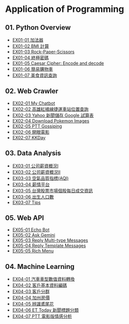 # Application of Programming

## 01. Python Overview
- [EX01-01 加法器](EX01_01_加法器.ipynb)
- [EX01-02 BMI 計算](EX01_02_BMI計算.ipynb)
- [EX01-03 Rock-Paper-Scissors](EX01_03_Rock_Paper_Scissors.ipynb)
- [EX01-04 終極密碼](EX01_04_終極密碼.ipynb)
- [EX01-05 Caesar Cipher: Encode and decode](EX01_05_CaesarCipher_Encode_and_decode.ipynb)
- [EX01-06 簡易購物車](EX01_06_簡易購物車.ipynb)
- [EX01-07 美食資訊查詢](EX01_07_美食資訊查詢.ipynb)

## 02. Web Crawler
- [EX02-01 My Chatbot](EX02_01_My_Chatbot.ipynb)
- [EX02-02 高雄紅橘線捷運車站位置查詢](EX02_02_高雄紅橘線捷運車站位置查詢.ipynb)
- [EX02-03 Yahoo 新聞儲存 Google 試算表](EX02_03_Yahoo_新聞儲存_Google_試算表.ipynb)
- [EX02-04 Download Pokemon Images](EX02_04_Download_Pokemon_Images.ipynb)
- [EX02-05 PTT Gossiping](EX02_05_PTT_Gossiping.ipynb)
- [EX02-06 開眼電影](EX02_06_開眼電影.ipynb)
- [EX02-07 KKDay](EX02_07_KKDay.ipynb)

## 03. Data Analysis
- [EX03-01 公司薪資概況Ⅰ](EX03_01_公司薪資概況Ⅰ.ipynb)
- [EX03-02 公司薪資概況Ⅱ](EX03_02_公司薪資概況Ⅱ.ipynb)
- [EX03-03 空氣品質指標(AQI)](EX03_03_空氣品質指標(AQI).ipynb)
- [EX03-04 薪情平台](EX03_04_薪情平台.ipynb)
- [EX03-05 台灣股票市場個股每日成交資訊](EX03_05_台灣股票市場個股每日成交資訊.ipynb)
- [EX03-06 出生人口數](EX03_06_出生人口數.ipynb)
- [EX03-07 Tips](EX03_07_Tips.ipynb)

## 05. Web API
- [EX05-01 Echo Bot](EX05_01_Echo_Bot.ipynb)
- [EX05-02 Ask Gemini](EX05_02_Ask_Gemini.ipynb)
- [EX05-03 Reply Multi-type Messages](EX05_03_Reply_Multi_type_Messages.ipynb)
- [EX05-04 Reply Template Messages](EX05_04_Reply_Template_Messages.ipynb)
- [EX05-05 Rich Menu]()

## 04. Machine Learning
- [EX04-01 汽車車型數值資料轉換](EX04_01_汽車車型數值資料轉換.ipynb)
- [EX04-02 客戶基本資料編碼]()
- [EX04-03 客戶分群]()
- [EX04-04 加州房價]()
- [EX04-05 辨識鳶尾花]()
- [EX04-06 ET Today 新聞標題分類]()
- [EX04-07 PTT 電影版情感分析]()
